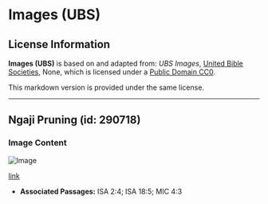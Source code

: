 # Images (UBS)

## License Information

**Images (UBS)** is based on and adapted from: _UBS Images_, [United Bible Societies](https://unitedbiblesocieties.org/), None, which is licensed under a [Public Domain CC0](https://creativecommons.org/public-domain/cc0/).

This markdown version is provided under the same license.



--------------------------------

## Ngaji Pruning (id: 290718)

### Image Content

![Image](https://cdn.aquifer.bible/aquifer-content/resources/Media/WEB-0332_pruning_hook.jpg)

[link](https://cdn.aquifer.bible/aquifer-content/resources/Media/WEB-0332_pruning_hook.jpg)

* **Associated Passages:** ISA 2:4; ISA 18:5; MIC 4:3

